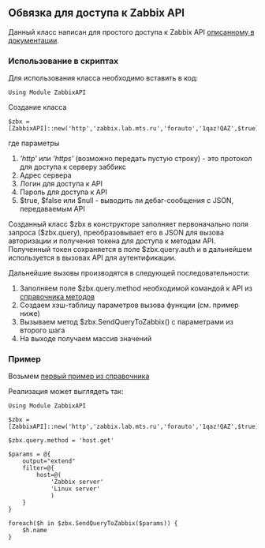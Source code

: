 ## Обвязка для доступа к Zabbix API

Данный класс написан для простого доступа к Zabbix API [описанному в документации](https://www.zabbix.com/documentation/3.4/ru/manual/api). 

### Использование в скриптах

Для использования класса необходимо вставить в код:
```
Using Module ZabbixAPI
```
Создание класса 
```
$zbx = [ZabbixAPI]::new('http','zabbix.lab.mts.ru','forauto','1qaz!QAZ',$true)
```
где параметры 
1. *'http'* или *'https'* (возможно передать пустую строку) - это протокол для доступа к серверу заббикс
2. Адрес сервера
3. Логин для доступа к API
4. Пароль для доступа к API
5. $true, $false или $null - выводить ли дебаг-сообщения с JSON, передаваемым API

Созданный класс \$zbx в конструкторе заполняет первоначально поля запроса ($zbx.query), преобразовывает его в JSON для вызова авторизации и получения токена для доступа к методам API. 
Полученный токен сохраняется в поле $zbx.query.auth и в дальнейшем используется в вызовах API для аутентификации.

Дальнейшие вызовы производятся в следующей последовательности:
1. Заполняем поле $zbx.query.method необходимой командой к API из [справочника методов](https://www.zabbix.com/documentation/3.4/ru/manual/api/reference)
2. Создаем хэш-таблицу параметров вызова функции (см. пример ниже)
3. Вызываем метод $zbx.SendQueryToZabbix() с параметрами из второго шага
4. На выходе получаем массив значений

### Пример

Возьмем [первый пример из справочника](https://www.zabbix.com/documentation/3.4/ru/manual/api/reference/host/get)

Реализация может выглядеть так:

```
Using Module ZabbixAPI

$zbx = [ZabbixAPI]::new('http','zabbix.lab.mts.ru','forauto','1qaz!QAZ',$true)

$zbx.query.method = 'host.get'

$params = @{
    output="extend"
    filter=@{
        host=@( 
            'Zabbix server'
            'Linux server'
            )
    }
}

foreach($h in $zbx.SendQueryToZabbix($params)) {
    $h.name
}
```
